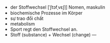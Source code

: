 - der Stoffwechsel	[ˈʃtɔfˌvɛʃl̩]	Nomen, maskulin
- biochemische Prozesse im Körper
- sự trao đổi chất
- metabolism
- Sport regt den Stoffwechsel an.
- Stoff (substance) + Wechsel (change)	—
